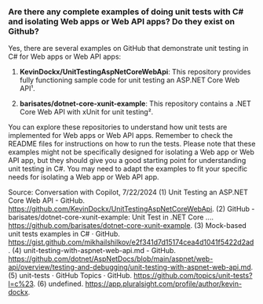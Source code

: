 ### Are there any complete examples of doing unit tests with C# and isolating Web apps or Web API apps? Do they exist on Github?

Yes, there are several examples on GitHub that demonstrate unit testing in C# for Web apps or Web API apps:

1. **KevinDockx/UnitTestingAspNetCoreWebApi**: This repository provides fully functioning sample code for unit testing an ASP.NET Core Web API¹.

2. **barisates/dotnet-core-xunit-example**: This repository contains a .NET Core Web API with xUnit for unit testing².

You can explore these repositories to understand how unit tests are implemented for Web apps or Web API apps. Remember to check the README files for instructions on how to run the tests. Please note that these examples might not be specifically designed for isolating a Web app or Web API app, but they should give you a good starting point for understanding unit testing in C#. You may need to adapt the examples to fit your specific needs for isolating a Web app or Web API app.

Source: Conversation with Copilot, 7/22/2024
(1) Unit Testing an ASP.NET Core Web API - GitHub. https://github.com/KevinDockx/UnitTestingAspNetCoreWebApi.
(2) GitHub - barisates/dotnet-core-xunit-example: Unit Test in .NET Core .... https://github.com/barisates/dotnet-core-xunit-example.
(3) Mock-based unit tests examples in C# · GitHub. https://gist.github.com/mikhailshilkov/e2f341d7d15174cea4d1041f5422d2ad.
(4) unit-testing-with-aspnet-web-api.md - GitHub. https://github.com/dotnet/AspNetDocs/blob/main/aspnet/web-api/overview/testing-and-debugging/unit-testing-with-aspnet-web-api.md.
(5) unit-tests · GitHub Topics · GitHub. https://github.com/topics/unit-tests?l=c%23.
(6) undefined. https://app.pluralsight.com/profile/author/kevin-dockx.
